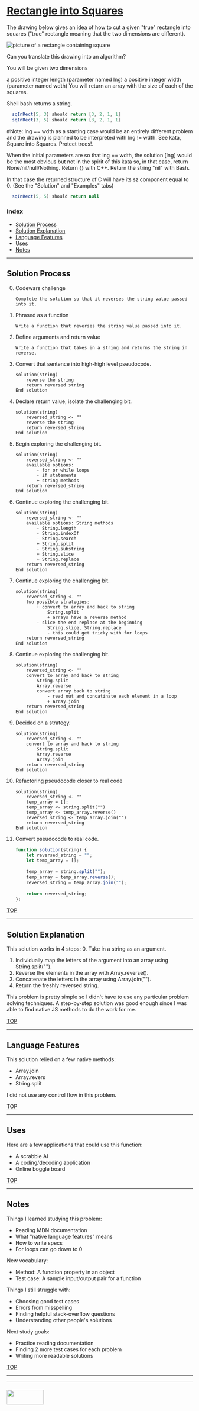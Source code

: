 # [Rectangle into Squares](https://www.codewars.com/kata/rectangle-into-squares/javascript)

The drawing below gives an idea of how to cut a given "true" rectangle into squares ("true" rectangle meaning that the two dimensions are different).

![picture of a rectangle containing square](http://i.imgur.com/lk5vJ7sm.jpg)

Can you translate this drawing into an algorithm?

You will be given two dimensions

a positive integer length (parameter named lng)
a positive integer width (parameter named wdth)
You will return an array with the size of each of the squares.

Shell bash returns a string.
```js
  sqInRect(5, 3) should return [3, 2, 1, 1]
  sqInRect(3, 5) should return [3, 2, 1, 1]
```
#Note: lng == wdth as a starting case would be an entirely different problem and the drawing is planned to be interpreted with lng != wdth. See kata, Square into Squares. Protect trees!.

When the initial parameters are so that lng == wdth, the solution [lng] would be the most obvious but not in the spirit of this kata so, in that case, return None/nil/null/Nothing. Return {} with C++. Return the string "nil" with Bash.

In that case the returned structure of C will have its sz component equal to 0. (See the "Solution" and "Examples" tabs)
```js
  sqInRect(5, 5) should return null
```


### Index
* [Solution Process](#solution-process)
* [Solution Explanation](#solution-explanation)
* [Language Features](#language-features)
* [Uses](#uses)
* [Notes](#notes)

---

## Solution Process
0. Codewars challenge
    ```
    Complete the solution so that it reverses the string value passed into it.
    ```
1. Phrased as a function  
    ```
    Write a function that reverses the string value passed into it.
    ```
2. Define arguments and return value   
    ```
    Write a function that takes in a string and returns the string in reverse. 
    ```
3. Convert that sentence into high-high level pseudocode.
    ```
    solution(string)
        reverse the string
        return reversed string
    End solution
    ```
4. Declare return value, isolate the challenging bit.
    ```
    solution(string)
        reversed_string <- ""
        reverse the string
        return reversed_string
    End solution   
    ```
5. Begin exploring the challenging bit.
    ```
    solution(string)
        reversed_string <- ""
        available options:
            - for or while loops
            - if statements
            + string methods
        return reversed_string
    End solution   
    ```
6. Continue exploring the challenging bit.
    ```
    solution(string)
        reversed_string <- ""
        available options: String methods
            - String.length
            - String.indexOf
            - String.search
            + String.split
            - String.substring
            + String.slice
            + String.replace
        return reversed_string
    End solution   
    ```
7. Continue exploring the challenging bit.
    ```
    solution(string)
        reversed_string <- ""
        two possible strategies:
            + convert to array and back to string
                String.split
                + arrays have a reverse method
            - slice the end replace at the beginning    
                String.slice, String.replace
                - this could get tricky with for loops
        return reversed_string
    End solution   
    ```
8. Continue exploring the challenging bit.
    ```
    solution(string)
        reversed_string <- ""
        convert to array and back to string
            String.split
            Array.reverse
            convert array back to string
                - read out and concatinate each element in a loop
                + Array.join
        return reversed_string
    End solution   
    ```
9. Decided on a strategy.
    ```
    solution(string)
        reversed_string <- ""
        convert to array and back to string
            String.split
            Array.reverse
            Array.join
        return reversed_string
    End solution   
    ```
10. Refactoring pseudocode closer to real code
    ```
    solution(string)
        reversed_string <- ""
        temp_array = [];
        temp_array <- string.split("")
        temp_array <- temp_array.reverse()
        reversed_string <- temp_array.join("")
        return reversed_string
    End solution   
    ```
11. Convert pseudocode to real code.
    ```js
    function solution(string) {
        let reversed_string = "";
        let temp_array = [];
        
        temp_array = string.split("");
        temp_array = temp_array.reverse();
        reversed_string = temp_array.join("");
        
        return reversed_string;
    };  
    ```    
    
[TOP](#index)

---

## Solution Explanation

This solution works in 4 steps:
0. Take in a string as an argument.
1. Individually map the letters of the argument into an array using String.split("").
2. Reverse the elements in the array with Array.reverse().
3. Concatenate the letters in the array using Array.join("").
4. Return the freshly reversed string.

This problem is pretty simple so I didn't have to use any particular problem solving techniques.  A step-by-step solution was good enough since I was able to find native JS methods to do the work for me.


[TOP](#index)

---

## Language Features

This solution relied on a few native methods:
* Array.join
* Array.revers
* String.split

I did not use any control flow in this problem.

[TOP](#index)

---
## Uses

Here are a few applications that could use this function:
* A scrabble AI
* A coding/decoding application
* Online boggle board


[TOP](#index)

---

## Notes

Things I learned studying this problem:
* Reading MDN documentation
* What "native language features" means
* How to write specs
* For loops can go down to 0

New vocabulary:
* Method: A function property in an object
* Test case: A sample input/output pair for a function 

Things I still struggle with:
* Choosing good test cases
* Errors from misspelling
* Finding helpful stack-overflow questions
* Understanding other people's solutions

Next study goals:
* Practice reading documentation
* Finding 2 more test cases for each problem
* Writing more readable solutions


[TOP](#index)

___
___
### <a href="http://elewa.education/blog" target="_blank"><img src="https://user-images.githubusercontent.com/18554853/34921062-506450ae-f97d-11e7-875f-6feeb26ad72d.png" width="100" height="40"/></a>

